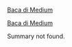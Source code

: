 <!--START_SECTION:medium-->
[Baca di Medium](https://medium.com/@dikaelsaputra/ekosistem-hadoop-pig-dan-hive-43b48d369828?source=rss-272e0aace4a6------2)

[Baca di Medium](https://medium.com/@dikaelsaputra/ekosistem-hadoop-pig-dan-hive-43b48d369828?source=rss-272e0aace4a6------2)

Summary not found.
<!--END_SECTION:medium-->

